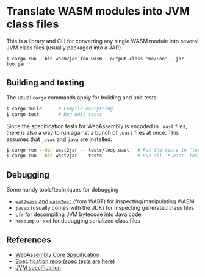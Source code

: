 # Translate WASM modules into JVM class files

This is a library and CLI for converting any single WASM module into several JVM
class files (usually packaged into a JAR).

```
$ cargo run --bin wasm2jar foo.wasm --output-class 'me/Foo' --jar foo.jar
```

## Building and testing

The usual `cargo` commands apply for building and unit tests:

```bash
$ cargo build      # Compile everything
$ cargo test       # Run unit tests
```

Since the specification tests for WebAssembly is encoded in `.wast` files, there
is also a way to run against a bunch of `.wast` files at once. This assumes that
`javac` and `java` are installed.

```bash
$ cargo run --bin wast2jar -- tests/loop.wast   # Run the tests in `tests/loop.wast`
$ cargo run --bin wast2jar -- tests             # Run all `*.wast` tests in `tests`
```

## Debugging

Some handy tools/techniques for debugging

  * [`wat2wasm` and `wasm2wat`][0] (from WABT) for inspecting/manipulating WASM
  * `javap` (usually comes with the JDK) for inspecting generated class files
  * [`cfr`][1] for decompiling JVM bytecode into Java code
  * `hexdump` or `xxd` for debugging serialized class files

## References

  * [WebAssembly Core Specification](https://webassembly.github.io/spec/core/)
  * [Specification repo (spec tests are here)](https://github.com/WebAssembly/spec)
  * [JVM specification](https://docs.oracle.com/javase/specs/jvms/se17/html/index.html)

[0]: https://github.com/WebAssembly/wabt
[1]: https://www.benf.org/other/cfr/
